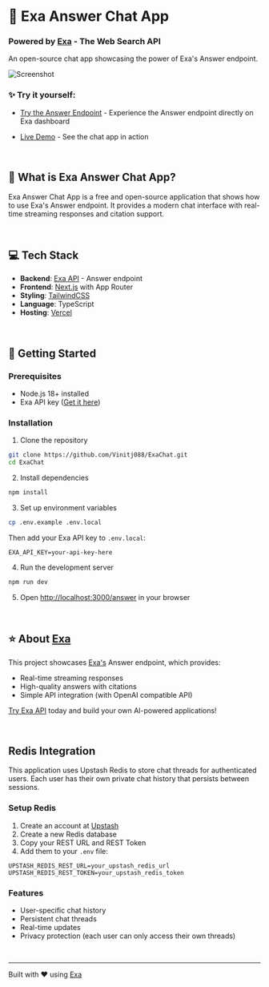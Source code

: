 # 💬 Exa Answer Chat App
### Powered by [Exa](https://exa.ai) - The Web Search API

An open-source chat app showcasing the power of Exa's Answer endpoint.

![Screenshot](https://demo.exa.ai/answer/opengraph-image.jpg)

### ✨ Try it yourself:
- [Try the Answer Endpoint](https://dashboard.exa.ai/playground/answer?q=What%20makes%20some%20LLMs%20so%20much%20better%20than%20others%3F&filters=%7B%22model%22%3A%22exa-pro%22%7D) - Experience the Answer endpoint directly on Exa dashboard

- [Live Demo](https://exa-chat.vercel.app/) - See the chat app in action

<br>

## 🎯 What is Exa Answer Chat App?

Exa Answer Chat App is a free and open-source application that shows how to use Exa's Answer endpoint. It provides a modern chat interface with real-time streaming responses and citation support.

<br>

## 💻 Tech Stack
- **Backend**: [Exa API](https://exa.ai) - Answer endpoint
- **Frontend**: [Next.js](https://nextjs.org/docs) with App Router
- **Styling**: [TailwindCSS](https://tailwindcss.com)
- **Language**: TypeScript
- **Hosting**: [Vercel](https://vercel.com/)

<br>

## 🚀 Getting Started

### Prerequisites
- Node.js 18+ installed
- Exa API key ([Get it here](https://dashboard.exa.ai/api-keys))

### Installation

1. Clone the repository
```bash
git clone https://github.com/Vinitj088/ExaChat.git
cd ExaChat
```

2. Install dependencies
```bash
npm install
```

3. Set up environment variables
```bash
cp .env.example .env.local
```
Then add your Exa API key to `.env.local`:
```
EXA_API_KEY=your-api-key-here
```

4. Run the development server
```bash
npm run dev
```

5. Open [http://localhost:3000/answer](http://localhost:3000/answer) in your browser

<br>

## ⭐ About [Exa](https://exa.ai)

This project showcases [Exa's](https://exa.ai) Answer endpoint, which provides:

* Real-time streaming responses
* High-quality answers with citations
* Simple API integration (with OpenAI compatible API)

[Try Exa API](https://dashboard.exa.ai) today and build your own AI-powered applications!

<br>

## Redis Integration

This application uses Upstash Redis to store chat threads for authenticated users. Each user has their own private chat history that persists between sessions.

### Setup Redis

1. Create an account at [Upstash](https://upstash.com/)
2. Create a new Redis database
3. Copy your REST URL and REST Token
4. Add them to your `.env` file:

```
UPSTASH_REDIS_REST_URL=your_upstash_redis_url
UPSTASH_REDIS_REST_TOKEN=your_upstash_redis_token
```

### Features

- User-specific chat history
- Persistent chat threads
- Real-time updates
- Privacy protection (each user can only access their own threads)

<br>

---

Built with ❤️ using [Exa](https://exa.ai)
